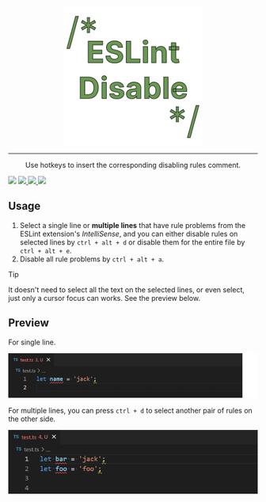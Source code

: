 <p align="center">
  <a href="https://github.com/lvjiaxuan/vscode-eslint-disable" target="_blank">
    <img src="./assets/logo-r.png" alt="vscode-eslint-disable" height="280" width="280" />
  </a>
</p>

<hr />

<p align="center">Use hotkeys to insert the corresponding disabling rules comment.</p>

![](https://github.com/lvjiaxuan/vscode-eslint-disable/actions/workflows/ci.yml/badge.svg)
[![](https://img.shields.io/visual-studio-marketplace/v/lvjiaxuan.vscode-eslint-disable?color=%232ba1f1&logo=visual-studio-code&logoColor=%232ba1f1)
](https://marketplace.visualstudio.com/items?itemName=lvjiaxuan.vscode-eslint-disable)
[![](https://img.shields.io/visual-studio-marketplace/azure-devops/installs/total/lvjiaxuan.vscode-eslint-disable?label=Installs)
](https://marketplace.visualstudio.com/items?itemName=lvjiaxuan.vscode-eslint-disable)
[![](https://img.shields.io/visual-studio-marketplace/azure-devops/installs/total/lvjiaxuan.eslint-disable?label=Deprecated%20Identifier%20Installs)
](https://marketplace.visualstudio.com/items?itemName=lvjiaxuan.eslint-disable)

## Usage
1. Select a single line or **multiple lines** that have rule problems from the ESLint extension's *IntelliSense*, and you can either disable rules on selected lines by `ctrl + alt + d` or disable them for the entire file by `ctrl + alt + e`.
2. Disable all rule problems by `ctrl + alt + a`.

> [!TIP]
> It doesn't need to select all the text on the selected lines, or even select, just only a cursor focus can works. See the preview below.

## Preview

For single line.

![single](assets/1.gif)

For multiple lines, you can press `ctrl + d` to select another pair of rules on the other side.

![multiple](assets/2.gif)
